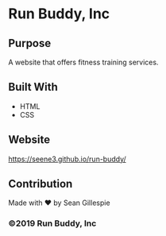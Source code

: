 # Run Buddy, Inc

## Purpose
A website that offers fitness training services. 

## Built With
* HTML
* CSS

## Website
https://seene3.github.io/run-buddy/

## Contribution
Made with ❤️ by Sean Gillespie

### ©️2019 Run Buddy, Inc 
